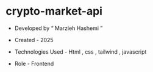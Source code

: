 # crypto-market-api

- Developed by “ Marzieh Hashemi ”

- Created - 2025

- Technologies Used - Html , css , tailwind , javascript

- Role - Frontend
